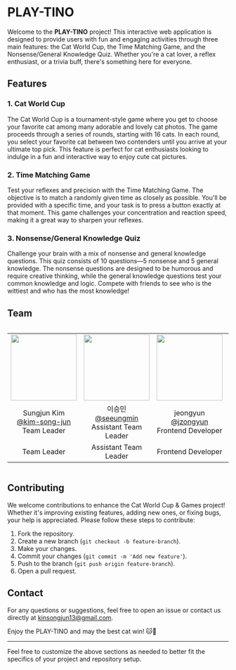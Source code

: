 # PLAY-TINO

Welcome to the **PLAY-TINO** project! This interactive web application is designed to provide users with fun and engaging activities through three main features: the Cat World Cup, the Time Matching Game, and the Nonsense/General Knowledge Quiz. Whether you're a cat lover, a reflex enthusiast, or a trivia buff, there's something here for everyone.

## Features

### 1. Cat World Cup
The Cat World Cup is a tournament-style game where you get to choose your favorite cat among many adorable and lovely cat photos. The game proceeds through a series of rounds, starting with 16 cats. In each round, you select your favorite cat between two contenders until you arrive at your ultimate top pick. This feature is perfect for cat enthusiasts looking to indulge in a fun and interactive way to enjoy cute cat pictures.

### 2. Time Matching Game
Test your reflexes and precision with the Time Matching Game. The objective is to match a randomly given time as closely as possible. You'll be provided with a specific time, and your task is to press a button exactly at that moment. This game challenges your concentration and reaction speed, making it a great way to sharpen your reflexes.

### 3. Nonsense/General Knowledge Quiz
Challenge your brain with a mix of nonsense and general knowledge questions. This quiz consists of 10 questions—5 nonsense and 5 general knowledge. The nonsense questions are designed to be humorous and require creative thinking, while the general knowledge questions test your common knowledge and logic. Compete with friends to see who is the wittiest and who has the most knowledge!

## Team

<div style="overflow-x: auto; width: 100%">
  <table>
    <tr>
      <td><img src="https://avatars.githubusercontent.com/u/90247223?v=4" width="150" height="150"/></td>
      <td><img src="https://avatars.githubusercontent.com/u/91742262?v=4" width="150" height="150"/></td>
      <td><img src="https://avatars.githubusercontent.com/u/146654623?v=4" width="150" height="150"/></td>
      <td><img src="https://avatars.githubusercontent.com/u/59122931?v=4" width="150" height="150"/></td>
      <td><img src="https://avatars.githubusercontent.com/u/157786074?v=4" width="150" height="150"/></td>
      <td><img src="https://avatars.githubusercontent.com/u/155354743?v=4" width="150" height="150"/></td>
      <td><img src="https://avatars.githubusercontent.com/u/157789293?v=4" width="150" height="150"/></td>
    </tr>
    <tr>
      <td style="text-align: center;">Sungjun Kim<br/><a href="https://github.com/kim-song-jun">@kim-song-jun</a><br/>Team Leader</td>
      <td style="text-align: center;">이승민<br/><a href="https://github.com/seeungmin">@seeungmin</a><br/>Assistant Team Leader</td>
      <td style="text-align: center;">jeongyun<br/><a href="https://github.com/jzongyun">@jzongyun</a><br/>Frontend Developer</td>
      <td style="text-align: center;"><a href="https://github.com/min-minnn">@min-minnn</a><br/>Frontend Developer</td>
      <td style="text-align: center;"><a href="https://github.com/6suhyeon">@6suhyeon</a><br/>Backend Developer</td>
      <td style="text-align: center;"><a href="https://github.com/niireymik">@niireymik</a><br/>Backend Developer</td>
      <td style="text-align: center;"><a href="https://github.com/taegeon3">@taegeon3</a><br/>Backend Developer</td>
    </tr>
    <tr>
      <td style="text-align: center;">Team Leader</td>
      <td style="text-align: center;">Assistant Team Leader</td>
      <td style="text-align: center;">Frontend Developer</td>
      <td style="text-align: center;">Frontend Developer</td>
      <td style="text-align: center;">Backend Developer</td>
      <td style="text-align: center;">Backend Developer</td>
      <td style="text-align: center;">Backend Developer</td>
    </tr>
  </table>
</div>



## Contributing
We welcome contributions to enhance the Cat World Cup & Games project! Whether it's improving existing features, adding new ones, or fixing bugs, your help is appreciated. Please follow these steps to contribute:
1. Fork the repository.
2. Create a new branch (`git checkout -b feature-branch`).
3. Make your changes.
4. Commit your changes (`git commit -m 'Add new feature'`).
5. Push to the branch (`git push origin feature-branch`).
6. Open a pull request.

## Contact
For any questions or suggestions, feel free to open an issue or contact us directly at [kinsongjun13@gmail.com](mailto:kinsongjun13@gmail.com).

Enjoy the PLAY-TINO and may the best cat win! 🐱🎉

---

Feel free to customize the above sections as needed to better fit the specifics of your project and repository setup.
